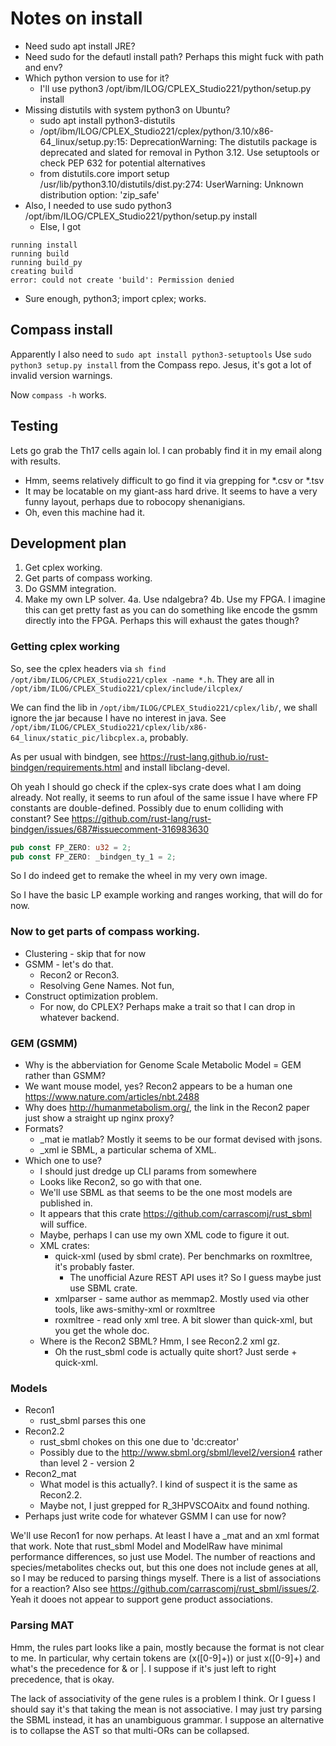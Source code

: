 # Notes on install

- Need sudo apt install JRE?
- Need sudo for the defautl install path? Perhaps this might fuck with path and env?
- Which python version to use for it?
    - I'll use python3 /opt/ibm/ILOG/CPLEX_Studio221/python/setup.py install
- Missing distutils with system python3 on Ubuntu?
    - sudo apt install python3-distutils
    - /opt/ibm/ILOG/CPLEX_Studio221/cplex/python/3.10/x86-64_linux/setup.py:15: DeprecationWarning: The distutils package is deprecated and slated for removal in Python 3.12. Use setuptools or check PEP 632 for potential alternatives 
    - from distutils.core import setup /usr/lib/python3.10/distutils/dist.py:274: UserWarning: Unknown distribution option: 'zip_safe'
- Also, I needed to use sudo python3 /opt/ibm/ILOG/CPLEX_Studio221/python/setup.py install
    - Else, I got 
```
running install
running build
running build_py
creating build
error: could not create 'build': Permission denied
```
- Sure enough, python3; import cplex; works.

## Compass install
Apparently I also need to `sudo apt install python3-setuptools`
Use `sudo python3 setup.py install` from the Compass repo.
Jesus, it's got a lot of invalid version warnings.

Now `compass -h` works.

## Testing
Lets go grab the Th17 cells again lol. I can probably find it in my email along with results.
 - Hmm, seems relatively difficult to go find it via grepping for *.csv or *.tsv
 - It may be locatable on my giant-ass hard drive. It seems to have a very funny layout, perhaps due to robocopy shenanigians.
 - Oh, even this machine had it. 

## Development plan

 1. Get cplex working.
 2. Get parts of compass working.
 3. Do GSMM integration.
 4. Make my own LP solver.
    4a. Use ndalgebra?
    4b. Use my FPGA. I imagine this can get pretty fast as you can do something like encode the gsmm directly into the FPGA. Perhaps this will exhaust the gates though?

 ### Getting cplex working
 So, see the cplex headers via `sh find /opt/ibm/ILOG/CPLEX_Studio221/cplex -name *.h`. They are all in `/opt/ibm/ILOG/CPLEX_Studio221/cplex/include/ilcplex/`

 We can find the lib in `/opt/ibm/ILOG/CPLEX_Studio221/cplex/lib/`, we shall ignore the jar because I have no interest in java. See `/opt/ibm/ILOG/CPLEX_Studio221/cplex/lib/x86-64_linux/static_pic/libcplex.a`, probably.

 As per usual with bindgen, see https://rust-lang.github.io/rust-bindgen/requirements.html and install libclang-devel.

 Oh yeah I should go check if the cplex-sys crate does what I am doing already. Not really, it seems to run afoul of the same issue I have where FP constants are double-defined. Possibly due to enum colliding with constant? See https://github.com/rust-lang/rust-bindgen/issues/687#issuecomment-316983630
 ``` rs
pub const FP_ZERO: u32 = 2;
pub const FP_ZERO: _bindgen_ty_1 = 2;
 ```
 So I do indeed get to remake the wheel in my very own image.

 So I have the basic LP example working and ranges working, that will do for now.

 ### Now to get parts of compass working.

 - Clustering - skip that for now
 - GSMM - let's do that.
    - Recon2 or Recon3.
    - Resolving Gene Names. Not fun,
 - Construct optimization problem.
    - For now, do CPLEX? Perhaps make a trait so that I can drop in whatever backend.

### GEM (GSMM)
 - Why is the abberviation for Genome Scale Metabolic Model = GEM rather than GSMM?
 - We want mouse model, yes? Recon2 appears to be a human one https://www.nature.com/articles/nbt.2488
 - Why does http://humanmetabolism.org/, the link in the Recon2 paper just show a straight up nginx proxy?
 - Formats?
    - _mat ie matlab? Mostly it seems to be our format devised with jsons.
    - _xml ie SBML, a particular schema of XML.
 - Which one to use?
    - I should just dredge up CLI params from somewhere
    - Looks like Recon2, so go with that one.
    - We'll use SBML as that seems to be the one most models are published in.
    - It appears that this crate https://github.com/carrascomj/rust_sbml will suffice.
    - Maybe, perhaps I can use my own XML code to figure it out. 
    - XML crates:
        - quick-xml (used by sbml crate). Per benchmarks on roxmltree, it's probably faster.
            - The unofficial Azure REST API uses it? So I guess maybe just use SBML crate.
        - xmlparser - same author as memmap2. Mostly used via other tools, like aws-smithy-xml or roxmltree
        - roxmltree - read only xml tree. A bit slower than quick-xml, but you get the whole doc.
    - Where is the Recon2 SBML? Hmm, I see Recon2.2 xml gz.
        - Oh the rust_sbml code is actually quite short? Just serde + quick-xml.


### Models
- Recon1
    - rust_sbml parses this one
- Recon2.2
    - rust_sbml chokes on this one due to 'dc:creator'
    - Possibly due to the http://www.sbml.org/sbml/level2/version4 rather than level 2 - version 2
- Recon2_mat
    - What model is this actually?. I kind of suspect it is the same as Recon2.2.
    - Maybe not, I just grepped for R_3HPVSCOAitx and found nothing.
- Perhaps just write code for whatever GSMM I can use for now?


We'll use Recon1 for now perhaps. At least I have a _mat and an xml format that work. Note that rust_sbml Model and ModelRaw have minimal performance differences, so just use Model. The number of reactions and species/metabolites checks out, but this one does not include genes at all, so I may be reduced to parsing things myself. There is a list of associations for a reaction? Also see https://github.com/carrascomj/rust_sbml/issues/2. Yeah it dooes not appear to support gene product associations.


### Parsing MAT
Hmm, the rules part looks like a pain, mostly because the format is not clear to me. In particular, why certain tokens are (x([0-9]+)) or just x([0-9]+) and what's the precedence for & or |. I suppose if it's just left to right precedence, that is okay.

The lack of associativity of the gene rules is a problem I think. Or I guess I should say it's that taking the mean is not associative. I may just try parsing the SBML instead, it has an unambiguous grammar. I suppose an alternative is to collapse the AST so that multi-ORs can be collapsed.
